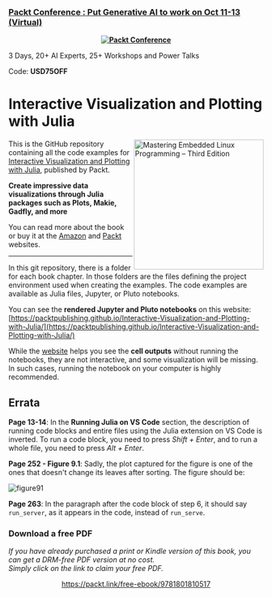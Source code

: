
### [Packt Conference : Put Generative AI to work on Oct 11-13 (Virtual)](https://packt.link/JGIEY)

<b><p align='center'>[![Packt Conference](https://hub.packtpub.com/wp-content/uploads/2023/08/put-generative-ai-to-work-packt.png)](https://packt.link/JGIEY)</p></b> 
3 Days, 20+ AI Experts, 25+ Workshops and Power Talks 

Code: <b>USD75OFF</b>




# Interactive Visualization and Plotting with Julia

<a href="https://www.packtpub.com/product/interactive-visualization-and-plotting-with-julia/9781801810517"><img src="https://static.packt-cdn.com/products/9781801810517/cover/smaller" alt="Mastering Embedded Linux Programming – Third Edition" height="256px" align="right"></a>

This is the GitHub repository containing all the code examples for 
[Interactive Visualization and Plotting with Julia](https://www.packtpub.com/product/interactive-visualization-and-plotting-with-julia/9781801810517), published by Packt. 

**Create impressive data visualizations through Julia packages such as Plots,
Makie, Gadfly, and more**

You can read more about the book or buy it at the [Amazon](https://www.amazon.com/Interactive-Visualization-Plotting-Julia-visualizations/dp/1801810516) and [Packt](https://www.packtpub.com/product/interactive-visualization-and-plotting-with-julia) websites.

---

In this git repository, there is a folder for each book chapter. In those
folders are the files defining the project environment used when creating the
examples. The code examples are
available as Julia files, Jupyter, or Pluto notebooks. 

You can see the **rendered Jupyter and Pluto notebooks** on this website: [https://packtpublishing.github.io/Interactive-Visualization-and-Plotting-with-Julia/](https://packtpublishing.github.io/Interactive-Visualization-and-Plotting-with-Julia/)

While the [website](https://packtpublishing.github.io/Interactive-Visualization-and-Plotting-with-Julia/) 
helps you see the **cell outputs** without running the notebooks,
they are not interactive, and some visualization will be missing. In such cases,
running the notebook on your computer is highly recommended.


## Errata

**Page 13-14**: In the **Running Julia on VS Code** section, the description of running code blocks and entire files using the Julia extension on VS Code is inverted. To run a code block, you need to press *Shift + Enter*, and to run a whole file, you need to press *Alt + Enter*. 

**Page 252 - Figure 9.1**: Sadly, the plot captured for the figure is one of the ones that doesn't change its leaves after sorting. The figure should be:

![figure91](https://user-images.githubusercontent.com/2822757/188184997-17084fb6-b8af-4e7d-8857-13a3a4100edf.png)

**Page 263**: In the paragraph after the code block of step 6, it should say `run_server`, as it appears in the code, instead of `run_serve`.
### Download a free PDF

 <i>If you have already purchased a print or Kindle version of this book, you can get a DRM-free PDF version at no cost.<br>Simply click on the link to claim your free PDF.</i>
<p align="center"> <a href="https://packt.link/free-ebook/9781801810517">https://packt.link/free-ebook/9781801810517 </a> </p>
